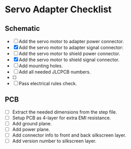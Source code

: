 # Servo Adapter Checklist


## Schematic
- [ ] Add the servo motor to adapter power connector.
- [X] Add the servo motor to adapter signal connector:
- [ ] Add the servo motor to shield power connector.
- [X] Add the servo motor to shield signal connector.
- [ ] Add mounting holes.
- [ ] Add all needed JLCPCB numbers.
- [ ]  
- [ ] Pass electrical rules check.

## PCB

- [ ] Extract the needed dimensions from the step file.
- [ ] Setup PCB as 4-layer for extra EMI resistance.
- [ ] Add ground plane.
- [ ] Add power plane.
- [ ] Add connector info to front and back silkscreen layer.
- [ ] Add version number to silkscreen layer.
